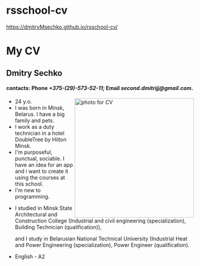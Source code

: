 # rsschool-cv
https://dmitryMsechko.github.io/rsschool-cv/

<!doctype html>
  <html lang="en">
    <head>
      <meta http-equiv="x-ua-compatible" content="ie=edge">
      <title>My CV</title>
      <h1><strong>My CV</strong></h1>
      <h2><strong>Dmitry Sechko</strong></h2>
      <h4>contacts: Phone <em>+375-(29)-573-52-11;</em> Email <em>second.dmitrijj@gmail.com</em>.</h4>
      <p><img src="/photoforrsschool.png" alt="photo for CV" width="320" height="320" align="right"></p>
    </head>
    <body>
      <ul>
        <li>24 y.o.</li>
        <li>I was born in Minsk, Belarus. I have a big family and pets.</li>
        <li>I work as a duty technician in a hotel DoubleTree by Hilton Minsk.</li>
        <li>I'm purposeful, punctual, sociable. I have an idea for an app and i want to create it using the courses at this school.</li>
        <li>I'm new to programming.</li>
        <li><p>I studied in Minsk State Architectural and Construction College (Industrial and civil engineering (specialization), Building Technician (qualification)),</p>
          <p>and I study in Belarusian National Technical University (Industrial Heat and Power Engineering (specialization), Power Engineer (qualification).</p></li>
        <li>English - A2</li>
      </ul>
    </body>
  </html>  
